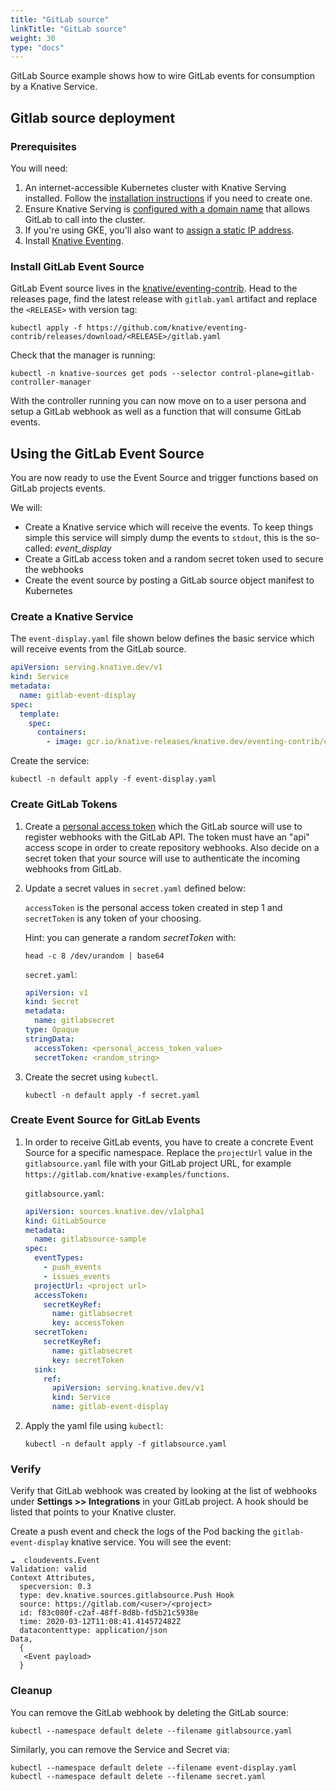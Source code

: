 ```yaml
---
title: "GitLab source"
linkTitle: "GitLab source"
weight: 30
type: "docs"
---
```


GitLab Source example shows how to wire GitLab events for consumption by a
Knative Service.

## Gitlab source deployment

### Prerequisites

You will need:

1. An internet-accessible Kubernetes cluster with Knative Serving installed.
   Follow the [installation instructions](../../../install/README.md) if you
   need to create one.
1. Ensure Knative Serving is
   [configured with a domain name](../../../serving/using-a-custom-domain.md)
   that allows GitLab to call into the cluster.
1. If you're using GKE, you'll also want to
   [assign a static IP address](../../../serving/gke-assigning-static-ip-address.md).
1. Install [Knative Eventing](../../../eventing).

### Install GitLab Event Source

GitLab Event source lives in the [knative/eventing-contrib](https://github.com/knative/eventing-contrib). Head to the releases page, find the latest release with `gitlab.yaml`
artifact and replace the `<RELEASE>` with version tag:

```shell
kubectl apply -f https://github.com/knative/eventing-contrib/releases/download/<RELEASE>/gitlab.yaml
```

Check that the manager is running:

```shell
kubectl -n knative-sources get pods --selector control-plane=gitlab-controller-manager
```

With the controller running you can now move on to a user persona and setup a
GitLab webhook as well as a function that will consume GitLab events.

## Using the GitLab Event Source

You are now ready to use the Event Source and trigger functions based on GitLab
projects events.

We will:

- Create a Knative service which will receive the events. To keep things simple
  this service will simply dump the events to `stdout`, this is the so-called:
  _event_display_
- Create a GitLab access token and a random secret token used to secure the
  webhooks
- Create the event source by posting a GitLab source object manifest to
  Kubernetes

### Create a Knative Service

The `event-display.yaml` file shown below defines the basic service which will
receive events from the GitLab source.

```yaml
apiVersion: serving.knative.dev/v1
kind: Service
metadata:
  name: gitlab-event-display
spec:
  template:
    spec:
      containers:
        - image: gcr.io/knative-releases/knative.dev/eventing-contrib/cmd/event_display
```

Create the service:

```shell
kubectl -n default apply -f event-display.yaml
```

### Create GitLab Tokens

1. Create a
   [personal access token](https://docs.gitlab.com/ee/user/profile/personal_access_tokens.html)
   which the GitLab source will use to register webhooks with the GitLab API.
   The token must have an "api" access scope in order to create repository
   webhooks. Also decide on a secret token that your source will use to
   authenticate the incoming webhooks from GitLab.

1. Update a secret values in `secret.yaml` defined below:

   `accessToken` is the personal access token created in step 1 and
   `secretToken` is any token of your choosing.

   Hint: you can generate a random _secretToken_ with:

   ```shell
   head -c 8 /dev/urandom | base64
   ```

   `secret.yaml`:

   ```yaml
   apiVersion: v1
   kind: Secret
   metadata:
     name: gitlabsecret
   type: Opaque
   stringData:
     accessToken: <personal_access_token_value>
     secretToken: <random_string>
   ```

1. Create the secret using `kubectl`.

   ```shell
   kubectl -n default apply -f secret.yaml
   ```

### Create Event Source for GitLab Events

1. In order to receive GitLab events, you have to create a concrete Event Source
   for a specific namespace. Replace the `projectUrl` value in the
   `gitlabsource.yaml` file with your GitLab project URL, for example
   `https://gitlab.com/knative-examples/functions`.

   `gitlabsource.yaml`:

   ```yaml
   apiVersion: sources.knative.dev/v1alpha1
   kind: GitLabSource
   metadata:
     name: gitlabsource-sample
   spec:
     eventTypes:
       - push_events
       - issues_events
     projectUrl: <project url>
     accessToken:
       secretKeyRef:
         name: gitlabsecret
         key: accessToken
     secretToken:
       secretKeyRef:
         name: gitlabsecret
         key: secretToken
     sink:
       ref:
         apiVersion: serving.knative.dev/v1
         kind: Service
         name: gitlab-event-display
   ```

1. Apply the yaml file using `kubectl`:

   ```shell
   kubectl -n default apply -f gitlabsource.yaml
   ```

### Verify

Verify that GitLab webhook was created by looking at the list of webhooks under
**Settings >> Integrations** in your GitLab project. A hook should be listed
that points to your Knative cluster.

Create a push event and check the logs of the Pod backing the
`gitlab-event-display` knative service. You will see the event:

```
☁️  cloudevents.Event
Validation: valid
Context Attributes,
  specversion: 0.3
  type: dev.knative.sources.gitlabsource.Push Hook
  source: https://gitlab.com/<user>/<project>
  id: f83c080f-c2af-48ff-8d8b-fd5b21c5938e
  time: 2020-03-12T11:08:41.414572482Z
  datacontenttype: application/json
Data,
  {
   <Event payload>
  }
```

### Cleanup

You can remove the GitLab webhook by deleting the GitLab source:

```shell
kubectl --namespace default delete --filename gitlabsource.yaml
```

Similarly, you can remove the Service and Secret via:

```shell
kubectl --namespace default delete --filename event-display.yaml
kubectl --namespace default delete --filename secret.yaml

```
